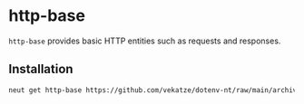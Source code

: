 # http-base

`http-base` provides basic HTTP entities such as requests and responses.

## Installation

```sh
neut get http-base https://github.com/vekatze/dotenv-nt/raw/main/archive/0-1-13.tar.zst
```
